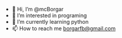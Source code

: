 - 👋 Hi, I’m @mcBorgar
- 👀 I’m interested in programing
- 🌱 I’m currently learning python
- 📫 How to reach me borgarfb@gmail.com
